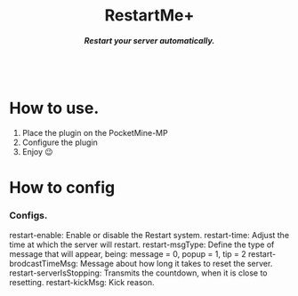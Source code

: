 <h1 align='center'>RestartMe+</h1>
<h5 align='center'>Restart your server automatically.</h5>
<br></br>
<h1>How to use.</h1>

  1. Place the plugin on the PocketMine-MP
  2. Configure the plugin
  3. Enjoy 😉
<h1>How to config</h1>
<h3>Configs.</h3>
  restart-enable: Enable or disable the Restart system.
  restart-time: Adjust the time at which the server will restart.
  restart-msgType: Define the type of message that will appear, being: message = 0, popup = 1, tip = 2
  restart-brodcastTimeMsg: Message about how long it takes to reset the server.
  restart-serverIsStopping: Transmits the countdown, when it is close to resetting.
  restart-kickMsg: Kick reason.
